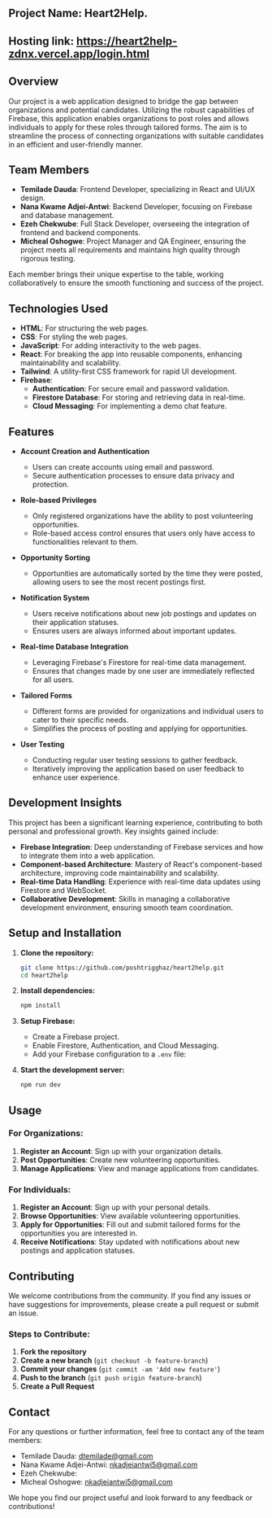 ## Project Name: Heart2Help. 

## Hosting link: https://heart2help-zdnx.vercel.app/login.html

## Overview

Our project is a web application designed to bridge the gap between organizations and potential candidates. Utilizing the robust capabilities of Firebase, this application enables organizations to post roles and allows individuals to apply for these roles through tailored forms. The aim is to streamline the process of connecting organizations with suitable candidates in an efficient and user-friendly manner.

## Team Members

- **Temilade Dauda**: Frontend Developer, specializing in React and UI/UX design.
- **Nana Kwame Adjei-Antwi**: Backend Developer, focusing on Firebase and database management.
- **Ezeh Chekwube**: Full Stack Developer, overseeing the integration of frontend and backend components.
- **Micheal Oshogwe**: Project Manager and QA Engineer, ensuring the project meets all requirements and maintains high quality through rigorous testing.

Each member brings their unique expertise to the table, working collaboratively to ensure the smooth functioning and success of the project.

## Technologies Used

- **HTML**: For structuring the web pages.
- **CSS**: For styling the web pages.
- **JavaScript**: For adding interactivity to the web pages.
- **React**: For breaking the app into reusable components, enhancing maintainability and scalability.
- **Tailwind**: A utility-first CSS framework for rapid UI development.
- **Firebase**:
  - **Authentication**: For secure email and password validation.
  - **Firestore Database**: For storing and retrieving data in real-time.
  - **Cloud Messaging**: For implementing a demo chat feature.

## Features

- **Account Creation and Authentication**
  - Users can create accounts using email and password.
  - Secure authentication processes to ensure data privacy and protection.
- **Role-based Privileges**

  - Only registered organizations have the ability to post volunteering opportunities.
  - Role-based access control ensures that users only have access to functionalities relevant to them.

- **Opportunity Sorting**

  - Opportunities are automatically sorted by the time they were posted, allowing users to see the most recent postings first.

- **Notification System**

  - Users receive notifications about new job postings and updates on their application statuses.
  - Ensures users are always informed about important updates.

- **Real-time Database Integration**

  - Leveraging Firebase's Firestore for real-time data management.
  - Ensures that changes made by one user are immediately reflected for all users.

- **Tailored Forms**

  - Different forms are provided for organizations and individual users to cater to their specific needs.
  - Simplifies the process of posting and applying for opportunities.

- **User Testing**
  - Conducting regular user testing sessions to gather feedback.
  - Iteratively improving the application based on user feedback to enhance user experience.

## Development Insights

This project has been a significant learning experience, contributing to both personal and professional growth. Key insights gained include:

- **Firebase Integration**: Deep understanding of Firebase services and how to integrate them into a web application.
- **Component-based Architecture**: Mastery of React's component-based architecture, improving code maintainability and scalability.
- **Real-time Data Handling**: Experience with real-time data updates using Firestore and WebSocket.
- **Collaborative Development**: Skills in managing a collaborative development environment, ensuring smooth team coordination.

## Setup and Installation

1. **Clone the repository:**

   ```sh
   git clone https://github.com/poshtrigghaz/heart2help.git
   cd heart2help
   ```

2. **Install dependencies:**

   ```sh
   npm install
   ```

3. **Setup Firebase:**

   - Create a Firebase project.
   - Enable Firestore, Authentication, and Cloud Messaging.
   - Add your Firebase configuration to a `.env` file:

4. **Start the development server:**
   ```sh
   npm run dev
   ```

## Usage

### For Organizations:

1. **Register an Account**: Sign up with your organization details.
2. **Post Opportunities**: Create new volunteering opportunities.
3. **Manage Applications**: View and manage applications from candidates.

### For Individuals:

1. **Register an Account**: Sign up with your personal details.
2. **Browse Opportunities**: View available volunteering opportunities.
3. **Apply for Opportunities**: Fill out and submit tailored forms for the opportunities you are interested in.
4. **Receive Notifications**: Stay updated with notifications about new postings and application statuses.

## Contributing

We welcome contributions from the community. If you find any issues or have suggestions for improvements, please create a pull request or submit an issue.

### Steps to Contribute:

1. **Fork the repository**
2. **Create a new branch** (`git checkout -b feature-branch`)
3. **Commit your changes** (`git commit -am 'Add new feature'`)
4. **Push to the branch** (`git push origin feature-branch`)
5. **Create a Pull Request**

## Contact

For any questions or further information, feel free to contact any of the team members:

- Temilade Dauda: dtemilade@gmail.com
- Nana Kwame Adjei-Antwi: nkadjeiantwi5@gmail.com
- Ezeh Chekwube:
- Micheal Oshogwe: nkadjeiantwi5@gmail.com

We hope you find our project useful and look forward to any feedback or contributions!
